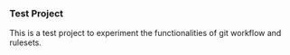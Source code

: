 ### Test Project

This is a test project to experiment the functionalities of git workflow and rulesets.